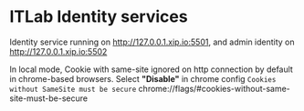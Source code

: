 # ITLab Identity services

Identity service running on http://127.0.0.1.xip.io:5501, and admin identity on http://127.0.0.1.xip.io:5502

In local mode, Cookie with same-site ignored on http connection by default in chrome-based browsers. Select **"Disable"** in chrome config `Cookies without SameSite must be secure` chrome://flags/#cookies-without-same-site-must-be-secure